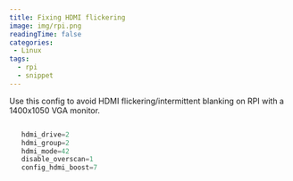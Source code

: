 ```yaml
---
title: Fixing HDMI flickering
image: img/rpi.png
readingTime: false
categories:
 - Linux
tags:
  - rpi
  - snippet
---
```


Use this config to avoid HDMI flickering/intermittent blanking on RPI with a 1400x1050 VGA monitor.

```python

   hdmi_drive=2
   hdmi_group=2
   hdmi_mode=42
   disable_overscan=1
   config_hdmi_boost=7
```
